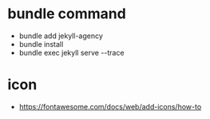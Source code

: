 # bundle command
- bundle add jekyll-agency
- bundle install
- bundle exec jekyll serve --trace

# icon
- https://fontawesome.com/docs/web/add-icons/how-to